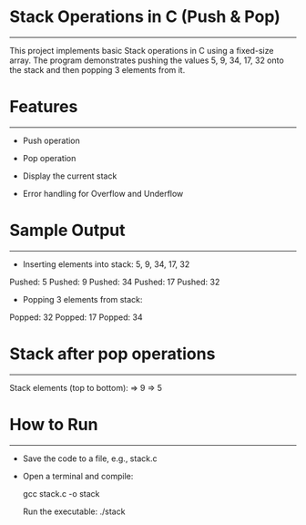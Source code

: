 # Stack Operations in C (Push & Pop)
------------------------------------
This project implements basic Stack operations in C using a fixed-size array. The program demonstrates pushing the values 5, 9, 34, 17, 32 onto the stack and then popping 3 elements from it.



# Features
----------
* Push operation

* Pop operation

* Display the current stack

* Error handling for Overflow and Underflow



# Sample Output
---------------
* Inserting elements into stack: 5, 9, 34, 17, 32
	
Pushed: 5
Pushed: 9
Pushed: 34
Pushed: 17
Pushed: 32

* Popping 3 elements from stack:

Popped: 32
Popped: 17
Popped: 34



# Stack after pop operations
----------------------------
Stack elements (top to bottom):
=> 9
=> 5



# How to Run
------------
* Save the code to a file, e.g., stack.c

* Open a terminal and compile:

	gcc stack.c -o stack
	
	Run the executable:
	./stack
